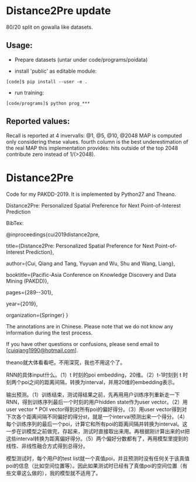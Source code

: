 # Distance2Pre update
80/20 split on gowalla like datasets.

## Usage:

* Prepare datasets (untar under code/programs/poidata)

* install 'public' as editable module:
```
[code]$ pip install --user -e .
```
* run training:
```
[code/programs]$ python prog_***
```

## Reported values:
Recall is reported at 4 invervalls: @1, @5, @10, @2048
MAP is computed only considering these values. fourth column is the
best underestimation of the real MAP this implementation provides:
hits outside of the top 2048 contribute zero instead of 1/(>2048).

# Distance2Pre
Code for my PAKDD-2019. It is implemented by Python27 and Theano.

Distance2Pre: Personalized Spatial Preference for Next Point-of-Interest Prediction

BibTex:

@inproceedings{cui2019distance2pre,

  title={Distance2Pre: Personalized Spatial Preference for Next Point-of-Interest Prediction},
  
  author={Cui, Qiang and Tang, Yuyuan and Wu, Shu and Wang, Liang},
  
  booktitle={Pacific-Asia Conference on Knowledge Discovery and Data Mining (PAKDD)},
  
  pages={289--301},
  
  year={2019},
  
  organization={Springer}
}

The annotations are in Chinese. Please note that we do not know any information during the test process.

If you have other questions or confusions, please send email to [cuiqiang1990@hotmail.com].


theano就大体看看吧，不用深究，我也不用这个了。

RNN的具体input什么。（1）t 时刻的poi embedding，20维。（2）t-1时刻到 t 时刻两个poi之间的距离间隔，转换为interval，并用20维的embedding表示。

输出预测。（1）训练结束，测试得结果之前，先再用用户训练序列重新走一下RNN，得到训练序列最后一个时刻的用户hidden state作为user vector。（2）用user vector * POI vector得到对所有poi的偏好得分。（3）用user vector得到对下次各个距离间隔不同偏好的得分st，就是一个interval预测出来一个得分。（4）每个训练序列的最后一个poi，计算它和所有poi的距离间隔并转换为interval。这一步在训模型之前做完，存起来，测试时直接取出来用。再根据刚计算出来的st把这些interval转换为距离偏好得分。（5）两个偏好分数都有了，再用模型里提到的线性、非线性融合方式得到总得分。

模型测试时，每个用户的test list就一个真值poi，并且预测时没有任何关于该真值poi的信息（比如空间位置等）。因此如果测试时已经有了真值poi的空间位置（有些文章这么做的），我的模型就不适用了。
